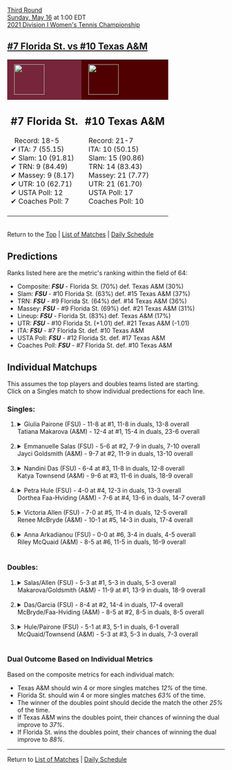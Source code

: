 [Third Round](top)  
[Sunday, May 16](../../schedule/05-16.md) at 1:00 EDT  
[2021 Division I Women's Tennis Championship](../index.md)  
## [#7 Florida St. vs #10 Texas A&M](https://www.ncaa.com/game/5833701)  

<table><tr style="background-color: #d9d9d9 !important"><td style="background-color: #76253A !important"><img src="https://www.ncaa.com/sites/default/files/images/logos/schools/f/florida-st.70.png" width="70" height="70" style="padding: 8px;" /></td><td style="background-color: #500000 !important"><img src="https://www.ncaa.com/sites/default/files/images/logos/schools/t/texas-am.70.png" width="70" height="70" style="padding: 8px;" /></td></tr><tr>
<td>  

<h2>#7 Florida St.</h2>  
&nbsp; Record: 18-5<br>  
&#10004; ITA: 7 (55.15)<br>  
&#10004; Slam: 10 (91.81)<br>  
&#10004; TRN: 9 (84.49)<br>  
&#10004; Massey: 9 (8.17)<br>  
&#10004; UTR: 10 (62.71)<br>  
&#10004; USTA Poll: 12<br>  
&#10004; Coaches Poll: 7<br>  
<br>  

</td>
<td>  

<h2>#10 Texas A&M</h2>  
&nbsp; Record: 21-7<br>  
&nbsp; ITA: 10 (50.15)<br>  
&nbsp; Slam: 15 (90.86)<br>  
&nbsp; TRN: 14 (83.43)<br>  
&nbsp; Massey: 21 (7.77)<br>  
&nbsp; UTR: 21 (61.70)<br>  
&nbsp; USTA Poll: 17<br>  
&nbsp; Coaches Poll: 10<br>  
<br>  

</td>
</tr></table>  


<br>Return to the [Top](top) &#124; [List of Matches](../index.md) &#124; [Daily Schedule](../../schedule/05-16.md)

## Predictions  

Ranks listed here are the metric's ranking within the field of 64:  
- Composite: ***FSU*** - Florida St. (70%) def. Texas A&M (30%)  
- Slam: ***FSU*** - #10 Florida St. (63%) def. #15 Texas A&M (37%)  
- TRN: ***FSU*** - #9 Florida St. (64%) def. #14 Texas A&M (36%)  
- Massey: ***FSU*** - #9 Florida St. (69%) def. #21 Texas A&M (31%)  
- Lineup: ***FSU*** - Florida St. (83%) def. Texas A&M (17%)  
- UTR: ***FSU*** - #10 Florida St. (+1.01) def. #21 Texas A&M (-1.01)  
- ITA: ***FSU*** - #7 Florida St. def. #10 Texas A&M  
- USTA Poll: ***FSU*** - #12 Florida St. def. #17 Texas A&M  
- Coaches Poll: ***FSU*** - #7 Florida St. def. #10 Texas A&M  

## Individual Matchups  
This assumes the top players and doubles teams listed are starting.  
Click on a Singles match to show individual predections for each line.  

### Singles:  

<ol>
<li><details>
<summary markdown="span">Giulia Pairone (FSU) - 11-8 at #1, 11-8 in duals, 13-8 overall<br>Tatiana Makarova (A&M) - 12-4 at #1, 15-4 in duals, 23-6 overall</summary>
<h4>Predictions</h4><ul>
<li>Composite: <b><i>FSU</i></b> - Pairone (57%) def. Makarova (43%)</li>  
<li>Slam: <b><i>FSU</i></b> - Pairone (71%) def. Makarova (29%)</li>  
<li>TRN: <b><i>FSU</i></b> - Pairone (60%) def. Makarova (40%)</li>  
<li>Massey: <b><i>FSU</i></b> - Pairone (57%) def. Makarova (43%)</li>  
<li>UTR: <b><i>A&M</i></b> - Makarova (58%) def. Pairone (42%)</li>  
<li>ITA: <b><i>FSU</i></b> - Pairone (30.67) def. Makarova (21.86)</li>  
</ul>
</details>&nbsp;</li>
<li><details>
<summary markdown="span">Emmanuelle Salas (FSU) - 5-6 at #2, 7-9 in duals, 7-10 overall<br>Jayci Goldsmith (A&M) - 9-7 at #2, 11-9 in duals, 13-10 overall</summary>
<h4>Predictions</h4><ul>
<li>Composite: <b><i>FSU</i></b> - Salas (58%) def. Goldsmith (42%)</li>  
<li>Slam: <b><i>A&M</i></b> - Goldsmith (52%) def. Salas (48%)</li>  
<li>TRN: <b><i>FSU</i></b> - Salas (51%) def. Goldsmith (49%)</li>  
<li>Massey: <b><i>FSU</i></b> - Salas (59%) def. Goldsmith (41%)</li>  
<li>UTR: <b><i>FSU</i></b> - Salas (76%) def. Goldsmith (24%)</li>  
<li>ITA: <b><i>FSU</i></b> - Salas (14.35) def. Goldsmith (3.03)</li>  
</ul>
</details>&nbsp;</li>
<li><details>
<summary markdown="span">Nandini Das (FSU) - 6-4 at #3, 11-8 in duals, 12-8 overall<br>Katya Townsend (A&M) - 9-6 at #3, 11-6 in duals, 18-9 overall</summary>
<h4>Predictions</h4><ul>
<li>Composite: <b><i>A&M</i></b> - Townsend (53%) def. Das (47%)</li>  
<li>Slam: <b><i>FSU</i></b> - Das (51%) def. Townsend (49%)</li>  
<li>TRN: <b><i>A&M</i></b> - Townsend (54%) def. Das (46%)</li>  
<li>Massey: <b><i>FSU</i></b> - Das (53%) def. Townsend (47%)</li>  
<li>UTR: <b><i>A&M</i></b> - Townsend (64%) def. Das (36%)</li>  
<li>ITA: <b><i>A&M</i></b> - Townsend (3.71) def. Das (2.52)</li>  
</ul>
</details>&nbsp;</li>
<li><details>
<summary markdown="span">Petra Hule (FSU) - 4-0 at #4, 12-3 in duals, 13-3 overall<br>Dorthea Faa-Hviding (A&M) - 7-6 at #4, 13-6 in duals, 14-7 overall</summary>
<h4>Predictions</h4><ul>
<li>Composite: <b><i>FSU</i></b> - Hule (72%) def. Faa-Hviding (28%)</li>  
<li>Slam: <b><i>FSU</i></b> - Hule (68%) def. Faa-Hviding (32%)</li>  
<li>TRN: <b><i>FSU</i></b> - Hule (75%) def. Faa-Hviding (25%)</li>  
<li>Massey: <b><i>FSU</i></b> - Hule (74%) def. Faa-Hviding (26%)</li>  
<li>UTR: <b><i>FSU</i></b> - Hule (70%) def. Faa-Hviding (30%)</li>  
<li>ITA: <b><i>FSU</i></b> - Hule (3.24) def. Faa-Hviding (1.87)</li>  
</ul>
</details>&nbsp;</li>
<li><details>
<summary markdown="span">Victoria Allen (FSU) - 7-0 at #5, 11-4 in duals, 12-5 overall<br>Renee McBryde (A&M) - 10-1 at #5, 14-3 in duals, 17-4 overall</summary>
<h4>Predictions</h4><ul>
<li>Composite: <b><i>FSU</i></b> - Allen (76%) def. McBryde (24%)</li>  
<li>Slam: <b><i>FSU</i></b> - Allen (76%) def. McBryde (24%)</li>  
<li>TRN: <b><i>FSU</i></b> - Allen (74%) def. McBryde (26%)</li>  
<li>Massey: <b><i>FSU</i></b> - Allen (76%) def. McBryde (24%)</li>  
<li>UTR: <b><i>FSU</i></b> - Allen (77%) def. McBryde (23%)</li>  
<li>ITA: <b><i>FSU</i></b> - Allen (2.90) def. McBryde (2.44)</li>  
</ul>
</details>&nbsp;</li>
<li><details>
<summary markdown="span">Anna Arkadianou (FSU) - 0-0 at #6, 3-4 in duals, 4-5 overall<br>Riley McQuaid (A&M) - 8-5 at #6, 11-5 in duals, 16-9 overall</summary>
<h4>Predictions</h4><ul>
<li>Composite: <b><i>FSU</i></b> - Arkadianou (75%) def. McQuaid (25%)</li>  
<li>Slam: <b><i>FSU</i></b> - Arkadianou (74%) def. McQuaid (26%)</li>  
<li>TRN: <b><i>FSU</i></b> - Arkadianou (74%) def. McQuaid (26%)</li>  
<li>Massey: <b><i>FSU</i></b> - Arkadianou (72%) def. McQuaid (28%)</li>  
<li>UTR: <b><i>FSU</i></b> - Arkadianou (78%) def. McQuaid (22%)</li>  
<li>ITA: <b><i>A&M</i></b> - McQuaid (2.12) def. Arkadianou (0.00)</li>  
</ul>
</details>&nbsp;</li>
</ol>

### Doubles:  

<ol>
<li><details>
<summary markdown="span">Salas/Allen (FSU) - 5-3 at #1, 5-3 in duals, 5-3 overall<br>Makarova/Goldsmith (A&M) - 11-9 at #1, 13-9 in duals, 18-9 overall</summary>
<br>Sorry, we don't have any metrics for this match
</details>&nbsp;</li>
<li><details>
<summary markdown="span">Das/Garcia (FSU) - 8-4 at #2, 14-4 in duals, 17-4 overall<br>McBryde/Faa-Hviding (A&M) - 8-5 at #2, 8-5 in duals, 8-5 overall</summary>
<br>Sorry, we don't have any metrics for this match
</details>&nbsp;</li>
<li><details>
<summary markdown="span">Hule/Pairone (FSU) - 5-1 at #3, 5-1 in duals, 6-1 overall<br>McQuaid/Townsend (A&M) - 5-3 at #3, 5-3 in duals, 7-3 overall</summary>
<br>Sorry, we don't have any metrics for this match
</details>&nbsp;</li>
</ol>

### Dual Outcome Based on Individual Metrics  
  
Based on the composite metrics for each individual match:  
- Texas A&M should win 4 or more singles matches *12%* of the time.  
- Florida St. should win 4 or more singles matches *63%* of the time.  
- The winner of the doubles point should decide the match the other *25%* of the time.  
- If Texas A&M wins the doubles point, their chances of winning the dual improve to *37%*.  
- If Florida St. wins the doubles point, their chances of winning the dual improve to *88%*.  
  
------

Return to [List of Matches](../index.md) &#124; [Daily Schedule](../../schedule/05-16.md)  
